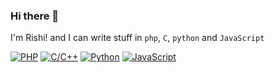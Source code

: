 ### Hi there 👋

<!--
**ExclusiveRishi/ExclusiveRishi** is a ✨ _special_ ✨ repository because its `README.md` (this file) appears on your GitHub profile.

Here are some ideas to get you started:

- 🔭 I’m currently working on ...
- 🌱 I’m currently learning ...
- 👯 I’m looking to collaborate on ...
- 🤔 I’m looking for help with ...
- 💬 Ask me about ...
- 📫 How to reach me: ...
- 😄 Pronouns: ...
- ⚡ Fun fact: ...
-->
I'm Rishi! and I can write stuff in `php`, `C`, `python` and `JavaScript`

[![PHP](https://img.shields.io/static/v1?label=&message=PHP&color=4F5D95&logo=php&logoColor=FFFFFF)](https://www.php.net/)
[![C/C++](https://img.shields.io/static/v1?label=&message=C/C%2B%2B&color=586069&logo=c&logoColor=FFFFFF)](https://en.m.wikipedia.org/wiki/C_(programming_language))
[![Python](https://img.shields.io/static/v1?label=&message=Python&color=2b5b84&logo=python&logoColor=FFFFFF)](https://www.python.org/)
[![JavaScript](https://img.shields.io/static/v1?label=&message=JavaScript&color=FFE70B&logo=javascript&logoColor=FFFFFF)](https://developer.mozilla.org/en-US/docs/Web/JavaScript)
